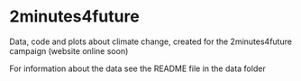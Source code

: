 # 2minutes4future
Data, code and plots about climate change, created for the 2minutes4future campaign (website online soon)

For information about the data see the README file in the data folder
